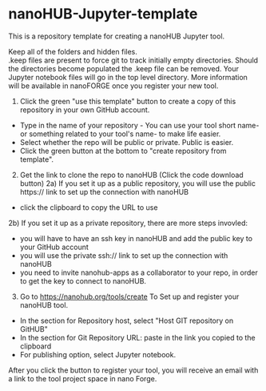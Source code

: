 # nanoHUB-Jupyter-template
This is a repository template for creating a nanoHUB Jupyter tool.

Keep all of the folders and hidden files.  
.keep files are present to force git to track initially empty directories.
Should the directories become populated the .keep file can be removed.
Your Jupyter notebook files will go in the top level directory.  More information will be available in nanoFORGE once you register your new tool.

1) Click the green "use this template" button to create a copy of this repository in your own GitHub account.
* Type in the name of your repository - You can use your tool short name- or something related to your tool's name- to make life easier.
* Select whether the repo will be public or private. Public is easier.
* Click the green button at the bottom to "create repository from template".

2) Get the link to clone the repo to nanoHUB (Click the code download button)
2a) If you set it up as a public repository, you will use the public https:// link to set up the connection with nanoHUB
* click the clipboard to copy the URL to use

2b) If you set it up as a private repository, there are more steps invovled:
* you will have to have an ssh key in nanoHUB and add the public key to your GitHub account
* you will use the private ssh:// link to set up the connection with nanoHUB
* you need to invite nanohub-apps as a collaborator to your repo, in order to get the key to connect to nanoHUB.

3) Go to https://nanohub.org/tools/create To Set up and register your nanoHUB tool.
* In the section for Repository host, select "Host GIT repository on GitHUB"
* In the section for Git Repository URL: paste in the link you copied to the clipboard
* For publishing option, select Jupyter notebook.

After you click the button to register your tool, you will receive an email with a link to the tool project space in nano Forge.
